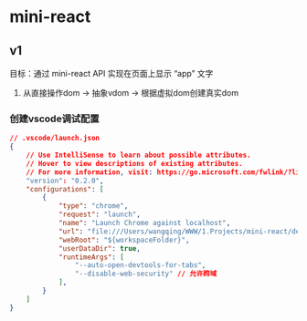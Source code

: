 # mini-react

## v1

目标：通过 mini-react API 实现在页面上显示 “app” 文字

1. 从直接操作dom -> 抽象vdom -> 根据虚拟dom创建真实dom


### 创建vscode调试配置

```json
// .vscode/launch.json
{
	// Use IntelliSense to learn about possible attributes.
	// Hover to view descriptions of existing attributes.
	// For more information, visit: https://go.microsoft.com/fwlink/?linkid=830387
	"version": "0.2.0",
	"configurations": [
		{
			"type": "chrome",
			"request": "launch",
			"name": "Launch Chrome against localhost",
			"url": "file:///Users/wangqing/WWW/1.Projects/mini-react/demo/v1/index.html", // 改为自己项目文件的绝对路径
			"webRoot": "${workspaceFolder}",
			"userDataDir": true,
			"runtimeArgs": [
				"--auto-open-devtools-for-tabs",
				"--disable-web-security" // 允许跨域
			],
		}
	]
}
```